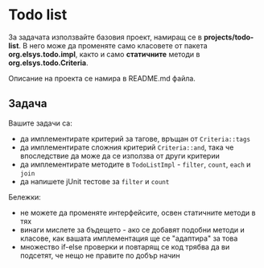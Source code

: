 # Todo list

За задачата използвайте базовия проект, намиращ се в **projects/todo-list**.
В него може да променяте само класовете от пакета **org.elsys.todo.impl**, както
и само **статичните** методи в **org.elsys.todo.Criteria**.

Описание на проекта се намира в README.md файла.

## Задача

Вашите задачи са:
  * да имплементирате критерий за тагове, връщан от `Criteria::tags`
  * да имплементирате сложния критерий `Criteria::and`, така че впоследствие да може да се използва от други критерии
  * да имплементирате методите в `TodoListImpl` - `filter`, `count`, `each` и `join`
  * да напишете jUnit тестове за `filter` и `count`

Бележки:
  * не можете да променяте интерфейсите, освен статичните методи в тях
  * винаги мислете за бъдещето - ако се добавят подобни методи и класове, как вашата имплементация ще се "адаптира" за това
  * множество if-else проверки и повтарящ се код трябва да ви подсетят, че нещо не правите по добър начин

